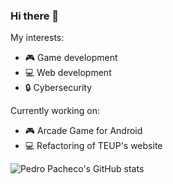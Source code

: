 ### Hi there 👋

My interests:
- 🎮 Game development
- 💻 Web development
- 🔒 Cybersecurity

Currently working on:
- 🎮 Arcade Game for Android
- 💻 Refactoring of TEUP's website

![Pedro Pacheco's GitHub stats](https://github-readme-stats.vercel.app/api?username=p-paachecoo&theme=dark)
